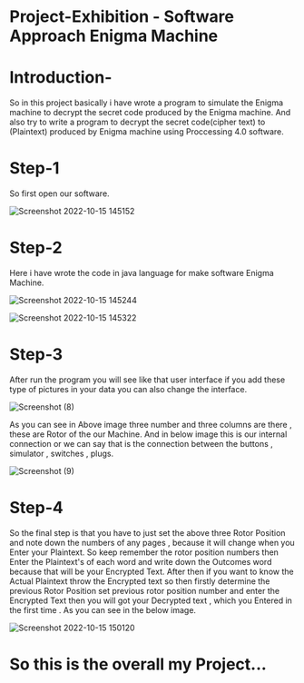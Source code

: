 # Project-Exhibition - Software Approach Enigma Machine

# Introduction-
So in this project basically i have wrote a program to simulate the Enigma machine to decrypt the secret code produced by the Enigma machine.
And also try to write a program to decrypt the secret code(cipher text) to (Plaintext) produced by Enigma machine using Proccessing 4.0 software.

# Step-1
So first open our software.

![Screenshot 2022-10-15 145152](https://user-images.githubusercontent.com/104298270/195979733-e409888f-0142-42b4-bff4-ebf40d5332c5.png)

# Step-2 
Here i have wrote the code in java language for make software Enigma Machine.

![Screenshot 2022-10-15 145244](https://user-images.githubusercontent.com/104298270/195979906-6aa75a19-75c8-4e35-9df9-26a4f6980d12.png)

![Screenshot 2022-10-15 145322](https://user-images.githubusercontent.com/104298270/195979909-58345280-5e74-4110-bf95-45f48145a80a.png)

# Step-3
After run the program you will see like that user interface if you add these type of pictures in your data you can also change the interface.

![Screenshot (8)](https://user-images.githubusercontent.com/104298270/195980018-be2676c7-45cf-4e14-ac3c-2312755c646a.png)

As you can see in Above image three number and three columns are there , these are Rotor of the our Machine.
And in below image this is our internal connection or we can say that is the connection between the buttons , simulator , switches , plugs. 

![Screenshot (9)](https://user-images.githubusercontent.com/104298270/195980022-95c7b9b5-7325-4f3f-bd78-9f17a25c38f1.png)

# Step-4
So the final step is that you have to just set the above three Rotor Position and note down the numbers of  any pages , because it will change when you Enter your Plaintext. So keep remember the rotor position numbers then Enter the Plaintext's of each word and write down the  Outcomes word because that will be your Encrypted Text.
After then if you want to know the Actual Plaintext throw the Encrypted text so then firstly determine the previous Rotor Position set previous rotor position number and enter the Encrypted Text then you will got your Decrypted text , which you Entered in the first time .
As you can see in the below image.

![Screenshot 2022-10-15 150120](https://user-images.githubusercontent.com/104298270/195980958-97e4974c-13ea-4dfc-8b57-b23901f3b8a6.png)

# So this is the overall my Project...













